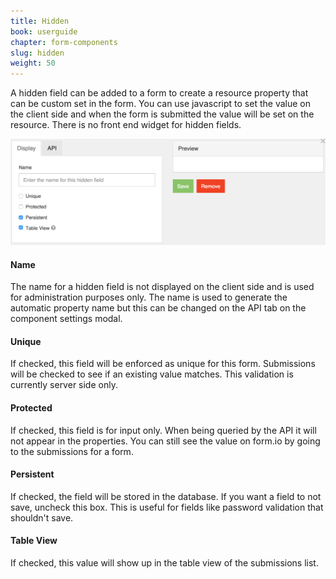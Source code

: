 ```yaml
---
title: Hidden
book: userguide
chapter: form-components
slug: hidden
weight: 50
---
```

<p>A hidden field can be added to a form to create a resource property that can be custom set in the form. You can use javascript to set the value on the client side and when the form is submitted the value will be set on the resource. There is no front end widget for hidden fields.</p>
<img src="/assets/img/hidden.png">
<h4>Name</h4>
<p>The name for a hidden field is not displayed on the client side and is used for administration purposes only. The name is used to generate the automatic property name but this can be changed on the API tab on the component settings modal.</p>
<h4>Unique</h4>
<p>If checked, this field will be enforced as unique for this form. Submissions will be checked to see if an existing value matches. This validation is currently server side only.</p>
<h4>Protected</h4>
<p>If checked, this field is for input only. When being queried by the API it will not appear in the properties. You can still see the value on form.io by going to the submissions for a form.</p>
<h4>Persistent</h4>
<p>If checked, the field will be stored in the database. If you want a field to not save, uncheck this box. This is useful for fields like password validation that shouldn't save.</p>
<h4>Table View</h4>
<p>If checked, this value will show up in the table view of the submissions list.</p>
